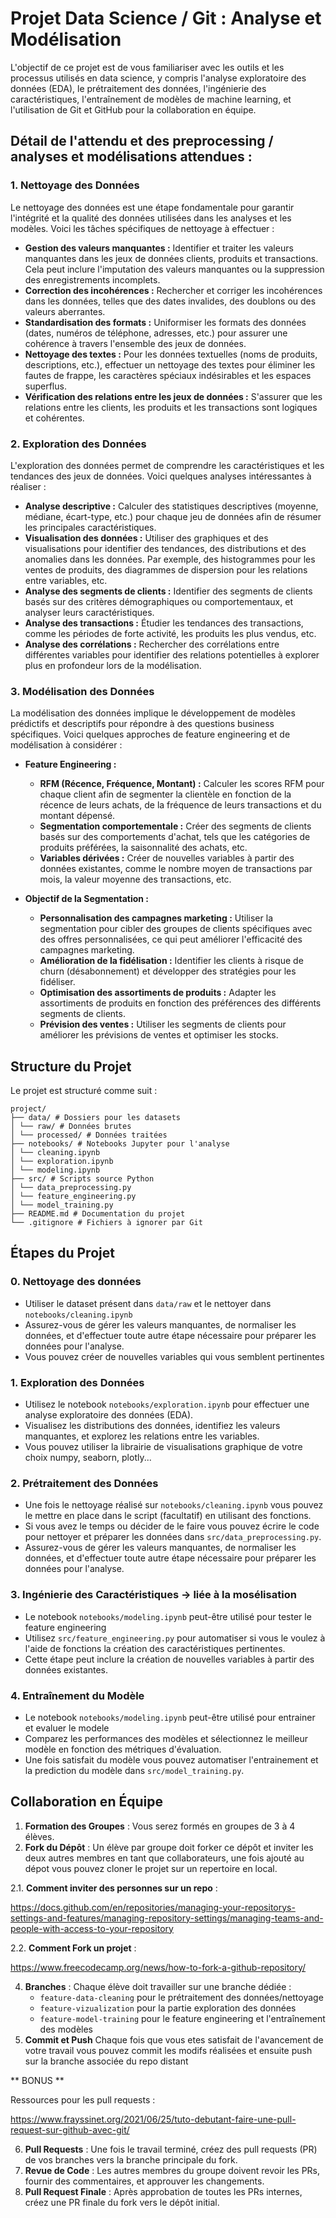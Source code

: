 # Projet Data Science / Git : Analyse et Modélisation

L'objectif de ce projet est de vous familiariser avec les outils et les processus utilisés en data science, y compris l'analyse exploratoire des données (EDA), le prétraitement des données, l'ingénierie des caractéristiques, l'entraînement de modèles de machine learning, et l'utilisation de Git et GitHub pour la collaboration en équipe.

## Détail de l'attendu et des preprocessing / analyses et modélisations attendues :

### 1. Nettoyage des Données

Le nettoyage des données est une étape fondamentale pour garantir l'intégrité et la qualité des données utilisées dans les analyses et les modèles. Voici les tâches spécifiques de nettoyage à effectuer :

- **Gestion des valeurs manquantes :** Identifier et traiter les valeurs manquantes dans les jeux de données clients, produits et transactions. Cela peut inclure l'imputation des valeurs manquantes ou la suppression des enregistrements incomplets.
- **Correction des incohérences :** Rechercher et corriger les incohérences dans les données, telles que des dates invalides, des doublons ou des valeurs aberrantes.
- **Standardisation des formats :** Uniformiser les formats des données (dates, numéros de téléphone, adresses, etc.) pour assurer une cohérence à travers l'ensemble des jeux de données.
- **Nettoyage des textes :** Pour les données textuelles (noms de produits, descriptions, etc.), effectuer un nettoyage des textes pour éliminer les fautes de frappe, les caractères spéciaux indésirables et les espaces superflus.
- **Vérification des relations entre les jeux de données :** S'assurer que les relations entre les clients, les produits et les transactions sont logiques et cohérentes.

### 2. Exploration des Données

L'exploration des données permet de comprendre les caractéristiques et les tendances des jeux de données. Voici quelques analyses intéressantes à réaliser :

- **Analyse descriptive :** Calculer des statistiques descriptives (moyenne, médiane, écart-type, etc.) pour chaque jeu de données afin de résumer les principales caractéristiques.
- **Visualisation des données :** Utiliser des graphiques et des visualisations pour identifier des tendances, des distributions et des anomalies dans les données. Par exemple, des histogrammes pour les ventes de produits, des diagrammes de dispersion pour les relations entre variables, etc.
- **Analyse des segments de clients :** Identifier des segments de clients basés sur des critères démographiques ou comportementaux, et analyser leurs caractéristiques.
- **Analyse des transactions :** Étudier les tendances des transactions, comme les périodes de forte activité, les produits les plus vendus, etc.
- **Analyse des corrélations :** Rechercher des corrélations entre différentes variables pour identifier des relations potentielles à explorer plus en profondeur lors de la modélisation.

### 3. Modélisation des Données

La modélisation des données implique le développement de modèles prédictifs et descriptifs pour répondre à des questions business spécifiques. Voici quelques approches de feature engineering et de modélisation à considérer :

- **Feature Engineering :**
  - **RFM (Récence, Fréquence, Montant) :** Calculer les scores RFM pour chaque client afin de segmenter la clientèle en fonction de la récence de leurs achats, de la fréquence de leurs transactions et du montant dépensé.
  - **Segmentation comportementale :** Créer des segments de clients basés sur des comportements d'achat, tels que les catégories de produits préférées, la saisonnalité des achats, etc.
  - **Variables dérivées :** Créer de nouvelles variables à partir des données existantes, comme le nombre moyen de transactions par mois, la valeur moyenne des transactions, etc.

- **Objectif de la Segmentation :**
  - **Personnalisation des campagnes marketing :** Utiliser la segmentation pour cibler des groupes de clients spécifiques avec des offres personnalisées, ce qui peut améliorer l'efficacité des campagnes marketing.
  - **Amélioration de la fidélisation :** Identifier les clients à risque de churn (désabonnement) et développer des stratégies pour les fidéliser.
  - **Optimisation des assortiments de produits :** Adapter les assortiments de produits en fonction des préférences des différents segments de clients.
  - **Prévision des ventes :** Utiliser les segments de clients pour améliorer les prévisions de ventes et optimiser les stocks.

## Structure du Projet

Le projet est structuré comme suit :
```
project/
├── data/ # Dossiers pour les datasets
│ └── raw/ # Données brutes
│ └── processed/ # Données traitées
├── notebooks/ # Notebooks Jupyter pour l'analyse
│ └── cleaning.ipynb
│ └── exploration.ipynb
│ └── modeling.ipynb
├── src/ # Scripts source Python
│ └── data_preprocessing.py
│ └── feature_engineering.py
│ └── model_training.py
├── README.md # Documentation du projet
└── .gitignore # Fichiers à ignorer par Git
```
## Étapes du Projet

### 0. Nettoyage des données
- Utiliser le dataset présent dans `data/raw` et le nettoyer dans `notebooks/cleaning.ipynb`
- Assurez-vous de gérer les valeurs manquantes, de normaliser les données, et d'effectuer toute autre étape nécessaire pour préparer les données pour l'analyse.
- Vous pouvez créer de nouvelles variables qui vous semblent pertinentes

### 1. Exploration des Données

- Utilisez le notebook `notebooks/exploration.ipynb` pour effectuer une analyse exploratoire des données (EDA).
- Visualisez les distributions des données, identifiez les valeurs manquantes, et explorez les relations entre les variables.
- Vous pouvez utiliser la librairie de visualisations graphique de votre choix numpy, seaborn, plotly...

### 2. Prétraitement des Données

- Une fois le nettoyage réalisé sur `notebooks/cleaning.ipynb` vous pouvez le mettre en place dans le script (facultatif) en utilisant des fonctions.
- Si vous avez le temps ou décider de le faire vous pouvez écrire le code pour nettoyer et préparer les données dans `src/data_preprocessing.py`.
- Assurez-vous de gérer les valeurs manquantes, de normaliser les données, et d'effectuer toute autre étape nécessaire pour préparer les données pour l'analyse.

### 3. Ingénierie des Caractéristiques -> liée à la mosélisation

- Le notebook `notebooks/modeling.ipynb` peut-être utilisé pour tester le feature engineering
- Utilisez `src/feature_engineering.py` pour automatiser si vous le voulez à l'aide de fonctions la création des caractéristiques pertinentes.
- Cette étape peut inclure la création de nouvelles variables à partir des données existantes.

### 4. Entraînement du Modèle

- Le notebook `notebooks/modeling.ipynb` peut-être utilisé pour entrainer et evaluer le modele
- Comparez les performances des modèles et sélectionnez le meilleur modèle en fonction des métriques d'évaluation.
- Une fois satisfait du modèle vous pouvez automatiser l'entrainement et la prediction du modèle dans `src/model_training.py`.


## Collaboration en Équipe

1. **Formation des Groupes** : Vous serez formés en groupes de 3 à 4 élèves.
2. **Fork du Dépôt** : Un élève par groupe doit forker ce dépôt et inviter les deux autres membres en tant que collaborateurs, une fois ajouté au dépot vous pouvez cloner le projet sur un repertoire en local.
   
2.1. **Comment inviter des personnes sur un repo** :

https://docs.github.com/en/repositories/managing-your-repositorys-settings-and-features/managing-repository-settings/managing-teams-and-people-with-access-to-your-repository

2.2. **Comment Fork un projet** :

https://www.freecodecamp.org/news/how-to-fork-a-github-repository/

4. **Branches** : Chaque élève doit travailler sur une branche dédiée :
   - `feature-data-cleaning` pour le prétraitement des données/nettoyage
   - `feature-vizualization` pour la partie exploration des données
   - `feature-model-training` pour le feature engineering et l'entraînement des modèles
5. **Commit et Push** Chaque fois que vous etes satisfait de l'avancement de votre travail vous pouvez commit les modifs réalisées et ensuite push sur la branche associée du repo distant


** BONUS **

Ressources pour les pull requests : 

https://www.frayssinet.org/2021/06/25/tuto-debutant-faire-une-pull-request-sur-github-avec-git/
   
6. **Pull Requests** : Une fois le travail terminé, créez des pull requests (PR) de vos branches vers la branche principale du fork.
7. **Revue de Code** : Les autres membres du groupe doivent revoir les PRs, fournir des commentaires, et approuver les changements.
8. **Pull Request Finale** : Après approbation de toutes les PRs internes, créez une PR finale du fork vers le dépôt initial.



